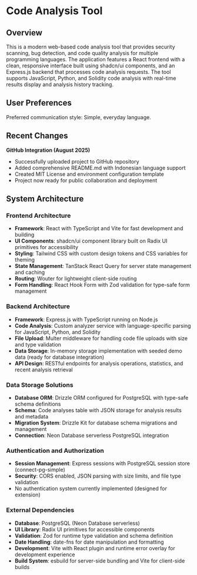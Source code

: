# Code Analysis Tool

## Overview

This is a modern web-based code analysis tool that provides security scanning, bug detection, and code quality analysis for multiple programming languages. The application features a React frontend with a clean, responsive interface built using shadcn/ui components, and an Express.js backend that processes code analysis requests. The tool supports JavaScript, Python, and Solidity code analysis with real-time results display and analysis history tracking.

## User Preferences

Preferred communication style: Simple, everyday language.

## Recent Changes

**GitHub Integration (August 2025)**
- Successfully uploaded project to GitHub repository
- Added comprehensive README.md with Indonesian language support
- Created MIT License and environment configuration template
- Project now ready for public collaboration and deployment

## System Architecture

### Frontend Architecture
- **Framework**: React with TypeScript and Vite for fast development and building
- **UI Components**: shadcn/ui component library built on Radix UI primitives for accessibility
- **Styling**: Tailwind CSS with custom design tokens and CSS variables for theming
- **State Management**: TanStack React Query for server state management and caching
- **Routing**: Wouter for lightweight client-side routing
- **Form Handling**: React Hook Form with Zod validation for type-safe form management

### Backend Architecture
- **Framework**: Express.js with TypeScript running on Node.js
- **Code Analysis**: Custom analyzer service with language-specific parsing for JavaScript, Python, and Solidity
- **File Upload**: Multer middleware for handling code file uploads with size and type validation
- **Data Storage**: In-memory storage implementation with seeded demo data (ready for database integration)
- **API Design**: RESTful endpoints for analysis operations, statistics, and recent analysis retrieval

### Data Storage Solutions
- **Database ORM**: Drizzle ORM configured for PostgreSQL with type-safe schema definitions
- **Schema**: Code analyses table with JSON storage for analysis results and metadata
- **Migration System**: Drizzle Kit for database schema migrations and management
- **Connection**: Neon Database serverless PostgreSQL integration

### Authentication and Authorization
- **Session Management**: Express sessions with PostgreSQL session store (connect-pg-simple)
- **Security**: CORS enabled, JSON parsing with size limits, and file type validation
- No authentication system currently implemented (designed for extension)

### External Dependencies
- **Database**: PostgreSQL (Neon Database serverless)
- **UI Library**: Radix UI primitives for accessible components
- **Validation**: Zod for runtime type validation and schema definition
- **Date Handling**: date-fns for date manipulation and formatting
- **Development**: Vite with React plugin and runtime error overlay for development experience
- **Build System**: esbuild for server-side bundling and Vite for client-side builds